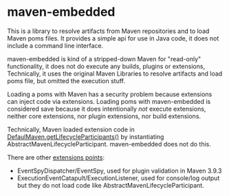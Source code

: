 # maven-embedded

This is a library to resolve artifacts from Maven repositories and to load Maven poms files. It provides a simple api 
for use in Java code, it does not include a command line interface.

maven-embedded is kind of a stripped-down Maven for "read-only" functionality, it does not do execute any builds, plugins or extensions,
Technically, it uses the original Maven Libraries to resolve artifacts and load poms file, but omitted the execution stuff.

Loading a poms with Maven has a security problem because extensions can inject code via extensions.
Loading poms with maven-embedded is considered save because it does intentionally *not* execute extensions, 
neither core extensions, nor plugin extensions, nor build extensions.

Technically, Maven loaded extension code in [DefaulMaven.getLifecycleParticipants()](https://github.com/apache/maven/blob/21122926829f1ead511c958d89bd2f672198ae9f/maven-core/src/main/java/org/apache/maven/DefaultMaven.java#L327C5-L327C5)
by instantiating AbstractMavenLifecycleParticipant. maven-embedded does not do this.

There are other [extensions points](https://maven.apache.org/examples/maven-3-lifecycle-extensions.html):
* EventSpyDispatcher/EventSpy, used for plugin validation in Maven 3.9.3
* ExecutionEventCatapult/ExecutionListener, used for console/log output
but they do not load code like AbstractMavenLifecycleParticipant.
